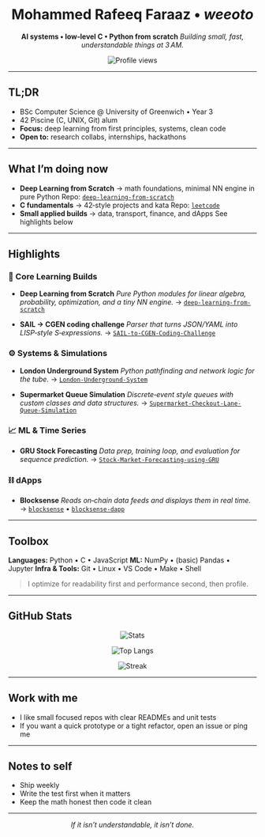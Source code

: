 <div align="center">

# Mohammed Rafeeq Faraaz • *weeoto*

**AI systems • low‑level C • Python from scratch**
*Building small, fast, understandable things at 3 AM.*

![Profile views](https://komarev.com/ghpvc/?username=rafeeqinea\&style=flat)

</div>

---

## TL;DR

* BSc Computer Science @ University of Greenwich • Year 3
* 42 Piscine (C, UNIX, Git) alum
* **Focus:** deep learning from first principles, systems, clean code
* **Open to:** research collabs, internships, hackathons

---

## What I’m doing now

* **Deep Learning from Scratch** → math foundations, minimal NN engine in pure Python
  Repo: [`deep-learning-from-scratch`](https://github.com/rafeeqinea/deep-learning-from-scratch)
* **C fundamentals** → 42‑style projects and kata
  Repo: [`leetcode`](https://github.com/rafeeqinea/leetcode)
* **Small applied builds** → data, transport, finance, and dApps
  See highlights below

---

## Highlights

### 🧠 Core Learning Builds

* **Deep Learning from Scratch**
  *Pure Python modules for linear algebra, probability, optimization, and a tiny NN engine.*
  → [`deep-learning-from-scratch`](https://github.com/rafeeqinea/deep-learning-from-scratch)

* **SAIL → CGEN coding challenge**
  *Parser that turns JSON/YAML into LISP‑style S‑expressions.*
  → [`SAIL-to-CGEN-Coding-Challenge`](https://github.com/rafeeqinea/SAIL-to-CGEN-Coding-Challenge)

### ⚙️ Systems & Simulations

* **London Underground System**
  *Python pathfinding and network logic for the tube.*
  → [`London-Underground-System`](https://github.com/rafeeqinea/London-Underground-System)

* **Supermarket Queue Simulation**
  *Discrete‑event style queues with custom classes and data structures.*
  → [`Supermarket-Checkout-Lane-Queue-Simulation`](https://github.com/rafeeqinea/Supermarket-Checkout-Lane-Queue-Simulation)

### 📈 ML & Time Series

* **GRU Stock Forecasting**
  *Data prep, training loop, and evaluation for sequence prediction.*
  → [`Stock-Market-Forecasting-using-GRU`](https://github.com/rafeeqinea/Stock-Market-Forecasting-using-GRU)

### ⛓️ dApps

* **Blocksense**
  *Reads on‑chain data feeds and displays them in real time.*
  → [`blocksense`](https://github.com/rafeeqinea/blocksense) • [`blocksense-dapp`](https://github.com/rafeeqinea/blocksense-dapp)

---

## Toolbox

**Languages:** Python • C • JavaScript
**ML:** NumPy • (basic) Pandas • Jupyter
**Infra & Tools:** Git • Linux • VS Code • Make • Shell

> I optimize for readability first and performance second, then profile.

---

## GitHub Stats

<div align="center">

![Stats](https://github-readme-stats.vercel.app/api?username=rafeeqinea\&show_icons=true\&hide_rank=true)

![Top Langs](https://github-readme-stats.vercel.app/api/top-langs/?username=rafeeqinea\&layout=compact)

![Streak](https://streak-stats.demolab.com?user=rafeeqinea)

</div>

---

## Work with me

* I like small focused repos with clear READMEs and unit tests
* If you want a quick prototype or a tight refactor, open an issue or ping me

---

## Notes to self

* Ship weekly
* Write the test first when it matters
* Keep the math honest then code it clean

---

<div align="center">

*If it isn’t understandable, it isn’t done.*

</div>
